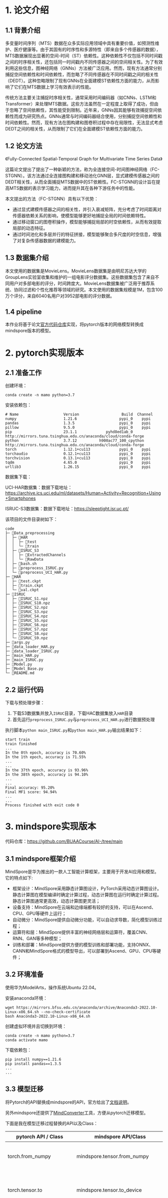 # 1. 论文介绍

## 1.1 背景介绍

多变量时间序列（MTS）数据在众多实际应用领域中具有重要价值，如预测性维护、医疗健康等。由于其固有的时序性和多源特性（即来自多个传感器的数据），MTS数据展现出显著的空间-时间（ST）依赖性。这种依赖性不仅包括不同时间戳之间的时序相关性，还包括同一时间戳内不同传感器之间的空间相关性。为了有效利用这些信息，图神经网络（GNNs）方法被广泛应用。然而，现有方法通常分别捕捉空间依赖性和时间依赖性，而忽略了不同传感器在不同时间戳之间的相关性（DEDT）。这种忽略限制了现有GNNs在全面建模ST依赖性方面的能力，从而影响了它们在MTS数据上学习有效表示的性能。

传统方法主要关注捕捉时序相关性，通常采用时间编码器（如CNNs、LSTM和Transformer）来处理MTS数据。这些方法虽然在一定程度上取得了成功，但由于忽略了空间依赖性，其性能受到限制。近年来，GNNs因其能够有效捕捉空间依赖性而成为研究热点。GNNs通常与时间编码器结合使用，分别捕捉空间依赖性和时间依赖性。然而，现有方法在图构建和图卷积过程中存在局限性，无法显式考虑DEDT之间的相关性，从而限制了它们在全面建模ST依赖性方面的能力。


## 1.2 论文方法

《Fully-Connected Spatial-Temporal Graph for Multivariate Time Series Data》

这篇论文提出了提出了一种新颖的方法，称为全连接空间-时间图神经网络（FC-STGNN）。该方法通过全连接图构建和移动池化GNN层，显式建模传感器之间的DEDT相关性，从而全面捕捉MTS数据中的ST依赖性。FC-STGNN的设计旨在提高MTS数据的表示学习能力，进而提升其在各种下游任务中的性能。

本文提出的方法（FC-STGNN）具有以下优势：

- 通过显式建模传感器之间的相关性，并引入衰减矩阵，充分考虑了时间距离对传感器依赖关系的影响，使模型能够更好地捕捉全局的时间依赖特性。
- 通过移动窗口的图卷积操作，模型能够捕捉局部的时空依赖性，从而有效提取局部的动态特征。
- 通过时间池化和多层并行的特征拼接，模型能够聚合多尺度的时空信息，增强了对复杂传感器数据的建模能力。

## 1.3 数据集介绍

本文使用的数据集是MovieLens。MovieLens数据集是由明尼苏达大学的GroupLens实验室收集和维护的一组电影评分数据集。这些数据集包含了来自不同用户对多部电影的评分，时间跨度大。MovieLens数据集被广泛用于推荐系统、协同过滤和个性化推荐等领域的研究。本文使用的数据集规模是1M，包含100万个评分，来自6040名用户对3952部电影的评分数据。

## 1.4 pipeline

本作业将基于论文[官方代码仓库](https://github.com/Frank-Wang-oss/FCSTGNN)实现，将pytorch版本的网络模型转换成mindspore版本的模型。





# 2. pytorch实现版本

## 2.1 准备工作

创建环境：

```
conda create -n mamo python=3.7
```

安装依赖包：

```
# Name                    Version                   Build  Channel                                                         
numpy                     1.21.6                   pypi_0    pypi
pandas                    1.3.5                    pypi_0    pypi
pillow                    9.5.0                    pypi_0    pypi
pip                       23.1.1             pyhd8ed1ab_0    http://mirrors.tuna.tsinghua.edu.cn/anaconda/cloud/conda-forge
python                    3.7.12          h900ac77_100_cpython    http://mirrors.tuna.tsinghua.edu.cn/anaconda/cloud/conda-forge
torch                     1.12.1+cu113             pypi_0    pypi
torchaudio                0.12.1+cu113             pypi_0    pypi
torchvision               0.13.1+cu113             pypi_0    pypi
tqdm                      4.65.0                   pypi_0    pypi
urllib3                   1.26.15                  pypi_0    pypi
```

数据集下载：

UCI-HAR数据集：数据下载地址：https://archive.ics.uci.edu/ml/datasets/Human+Activity+Recognition+Using+Smartphones

ISRUC-S3数据集：数据下载地址：https://sleeptight.isr.uc.pt/





该项目的文件目录树如下：


```
code
├─ 📁Data_preprocessing
│  ├─ 📁HAR
│  │  ├─ 📁test
│  │  └─ 📁train
│  ├─ 📁ISRUC_S3
│  │  ├─ 📁ExtractedChannels
│  │  └─ 📁RawData
│  ├─ 📄bash.sh
│  ├─ 📄preprocess_ISRUC.py
│  └─ 📄preprocess_UCI_HAR.py
├─ 📁HAR
│  ├─ 📄test.ckpt
│  ├─ 📄train.ckpt
│  └─ 📄val.ckpt
├─ 📁ISRUC
│  ├─ 📄ISRUC_S1.npz
│  ├─ 📄ISRUC_S10.npz
│  ├─ 📄ISRUC_S2.npz
│  ├─ 📄ISRUC_S3.npz
│  ├─ 📄ISRUC_S4.npz
│  ├─ 📄ISRUC_S5.npz
│  ├─ 📄ISRUC_S6.npz
│  ├─ 📄ISRUC_S7.npz
│  ├─ 📄ISRUC_S8.npz
│  └─ 📄ISRUC_S9.npz
├─ 📄args.py
├─ 📄data_loader_HAR.py
├─ 📄data_loader_ISRUC.py
├─ 📄main_HAR.py
├─ 📄main_ISRUC.py
├─ 📄Model.py
├─ 📄Model_Base.py
└─ 📄README.md
```


## 2.2 运行代码
下载与预处理步骤：
1. 下载S3数据集并放入`ISRUC`目录，下载HAC数据集放入`HAR`目录
2. 首先运行`preprocess_ISRUC.py`与`preprocess_UCI_HAR.py`进行数据预处理


执行脚本`python main_ISRUC.py`和`python main_HAR.py`输出结果如下：

```
start train
train finished
...
In the 0th epoch, accuracy is 70.60%
In the 1th epoch, accuracy is 71.55%
...
...
In the 37th epoch, accuracy is 93.96%
In the 38th epoch, accuracy is 94.10%
...
...
Final accuracy: 95.20%
Final MF1 score: 94.94%
...
...
Process finished with exit code 0
```





# 3. mindspore实现版本

代码仓库：https://github.com/BUAACourse/AI-/tree/main

## 3.1 mindspore框架介绍

MindSpore是华为推出的一款人工智能计算框架，主要用于开发AI应用和模型。它的特点如下:

- 框架设计：MindSpore采用静态计算图设计，PyTorch采用动态计算图设计。静态计算图在模型编译时确定计算过程，动态计算图在运行时确定计算过程。静态计算图通常更高效，动态计算图更灵活；
- 设备支持：MindSpore在云端和边缘端都有较好的支持，可以在Ascend、CPU、GPU等硬件上运行；
- 自动微分：MindSpore提供自动微分功能，可以自动求导数，简化模型训练过程；
- 运算符和层：MindSpore提供丰富的神经网络层和运算符，覆盖CNN、RNN、GAN等多种模型；
- 训练和部署：MindSpore提供方便的模型训练和部署功能，支持ONNX、CANN和MindSpore格式的模型导出，可以部署到Ascend、GPU、CPU等硬件；



## 3.2 环境准备

使用华为ModelArts，操作系统Ubuntu 22.04。

安装anaconda环境：

```
wget https://mirrors.bfsu.edu.cn/anaconda/archive/Anaconda3-2022.10-Linux-x86_64.sh --no-check-certificate
bash Anaconda3-2022.10-Linux-x86_64.sh
```

创建虚拟环境并且切换到环境：

```
conda create -n mamo python=3.7
conda activate mamo
```


下载依赖包：

```
pip install numpy==1.21.6                   
pip install pandas==1.3.5 
...
...
```





## 3.3 模型迁移

将Pytorch的API替换成mindspore的API，官方给出了[文档说明](https://www.mindspore.cn/docs/zh-CN/r1.7/note/api_mapping/pytorch_api_mapping.html)。

另外mindspore还提供了[MindConverter](https://www.mindspore.cn/mindinsight/docs/zh-CN/r1.7/migrate_3rd_scripts_mindconverter.html)工具，方便从pytorch迁移模型。

下面是我在模型迁移过程替换的API以及Class：

| pytorch API / Class       | mindspore API/Class                | 说明                          | 两者差异                                                     |
| ------------------------- | ---------------------------------- | ----------------------------- | ------------------------------------------------------------ |
| torch.from_numpy          | mindspore.tensor.from_numpy        | 从numpy得到tensor             | 无                                                           |
| torch.tensor.to           | mindspore.tensor.to_device         | 将tensor传入指定的设备        | 无                                                           |
| torch.utils.data.Dataset  | mindspore.dataset.GeneratorDataset | 数据集类                      | PyTorch：自定义数据集的抽象类，自定义数据子类可以通过调用`__len__()`和`__getitem__()`这两个方法继承这个抽象类。<br />MindSpore：通过每次调用Python层自定义的Dataset以生成数据集。 |
| torch.zeros_like          | mindspore.ops.ZerosLike            | 获得指定shape的全零元素tensor | 无                                                           |
| torch.nn.Sigmoid          | mindspore.nn.Sigmoid               | 激活函数                      | 无                                                           |
| torch.nn.Tanh             | mindspore.nn.Tanh                  | 激活函数                      | 无                                                           |
| torch.nn.ReLU             | mindspore.nn.ReLU                  | 激活函数                      | 无                                                           |
| torch.nn.Softmax          | mindspore.nn.Softmax               | 归一化                        | 无                                                           |
| torch.nn.LeakyReLU        | mindspore.nn.LeakyReLU             | 激活函数                      | 无                                                           |
| torch.nn.Sequential       | mindspore.nn.SequentialCell        | 整合多个网络模块              | 无                                                           |
| torch.argmax              | mindspore.ops.argmax               | 返回最大值下标                | PyTorch：沿着给定的维度返回Tensor最大值所在的下标，返回值类型为torch.int64。<br />MindSpore：MindSpore此API实现功能与PyTorch基本一致，返回值类型为int32. |
| torch.abs                 | mindspore.ops.abs                  | 计算tensor绝对值              | PyTorch：计算输入的绝对值。<br />MindSpore：MindSpore此API实现功能与PyTorch一致，仅参数名不同。 |
| torch.mean                | mindspore.ops.ReduceMean           | 计算均值                      | 无                                                           |
| torch.optim.Adam          | mindspore.nn.Adam                  | 优化器                        | 无                                                           |
| torch.nn.CrossEntropyLoss | mindspore.nn.CrossEntropyLoss      | 损失函数                      | PyTorch：计算预测值和目标值之间的交叉熵损失。<br />MindSpore：MindSpore此API实现功能与PyTorch基本一致，而且目标值支持两种不同的数据形式：标量和概率。 |
| torch.nn.Module           | mindspore.nn.Cell                  | 神经网络的基本构成单位        |                                                              |
| torch.nn.Linear           | mindspore.nn.Dense                 | 全连接层                      | PyTorch：全连接层，实现矩阵相乘的运算。<br />MindSpore：MindSpore此API实现功能与PyTorch基本一致，而且可以在全连接层后添加激活函数。 |
| torch.cat                 | mindspore.ops.concat               | tensor按照指定维度拼接        | 无                                                           |
| torch.randn               | mindspore.ops.StandardNormal       | 获得正态分布数据的tensor      | 无                                                           |
| torch.mm                  | mindspore.ops.MatMul               | 矩阵乘法                      | 无                                                           |
| torch.sqrt                | mindspore.ops.Sqrt                 | 开根号                        | 无                                                           |
| torch.sum                 | mindspore.ops.ReduceSum            | 求和                          | 无                                                           |
| torch.Tensor.mul          | mindspore.ops.Mul                  | 相乘                          | 无                                                           |
| torch.div                 | mindspore.ops.div                  | 除法                          | 无                                                           |
| torch.nn.Embedding        | mindspore.nn.Embedding             |                               | PyTorch：支持使用`_weight`属性初始化embedding，并且可以通过`weight`变量获取当前embedding的权重。<br />MindSpore：支持使用`embedding_table`属性初始化embedding，并且可以通过`embedding_table`属性获取当前embedding的权重。除此之外，当`use_one_hot`为True时，你可以得到具有one-hot特征的embedding。 |
| torch.tensor.repeat       | mindspore.ops.tile                 | 对tensor进行重复叠加          | 无                                                           |
| torch.tensor.view         | mindspore.ops.Reshape              | 重新排列tensor的维度          | 无                                                           |
| Adam.zero_grad            | Adam.clear_grad                    | 清除梯度                      | 无                                                           |
|                           |                                    |                               |                                                              |



## 3.4 详细迁移代码

### 数据集实现

```python
import mindspore as ms
import mindspore.dataset as ds


class Load_Dataset:
    def __init__(self, dataset, args):
        samples = dataset["samples"]
        labels = dataset["labels"]

        if len(samples.shape) < 3:
            samples = np.expand_dims(samples, axis=2)

        if samples.shape.index(min(samples.shape)) != 1:  # make sure the Channels in second dim
            samples = np.transpose(samples, (0, 2, 1))

        # Convert to NumPy arrays first
        if isinstance(samples, ms.Tensor):
            samples = samples.asnumpy()
        if isinstance(labels, ms.Tensor):
            labels = labels.asnumpy()

        shape = samples.shape
        self.x_data = samples.reshape((shape[0], shape[1], args.time_denpen_len, args.patch_size))
        self.x_data = np.transpose(self.x_data, (0, 2, 1, 3))
        self.y_data = labels

    def __getitem__(self, index):
        # Convert to MindSpore Tensor only when accessing the data
        return (ms.Tensor(self.x_data[index], dtype=ms.float32), 
                ms.Tensor(self.y_data[index], dtype=ms.int32))

    def __len__(self):
        return self.x_data.shape[0]
```



### 网络实现

```python
import mindspore as ms
import mindspore.nn as nn
import mindspore.ops as ops

class FC_STGNN_HAR(nn.Cell):
    def __init__(self, patch_size, conv_out, lstmhidden_dim, lstmout_dim, conv_kernel, hidden_dim,
                 time_denpen_len, num_sensor, num_windows, moving_window, stride, decay, pool_choice, n_class):
        super(FC_STGNN_HAR, self).__init__()

        self.patch_size = patch_size
        self.conv_out = conv_out
        self.lstmhidden_dim = lstmhidden_dim
        self.lstmout_dim = lstmout_dim
        self.conv_kernel = conv_kernel
        self.hidden_dim = hidden_dim
        self.time_denpen_len = time_denpen_len
        self.num_sensor = num_sensor
        self.num_windows = num_windows
        self.moving_window = moving_window
        self.stride = stride
        self.decay = decay
        self.pool_choice = pool_choice
        self.n_class = n_class

        # Define layers
        self.conv1d = nn.Conv1d(1, conv_out, kernel_size=conv_kernel, pad_mode='valid')
        self.lstm = nn.LSTM(input_size=conv_out, hidden_size=lstmhidden_dim, num_layers=1, batch_first=True)
        self.linear1 = nn.Dense(lstmhidden_dim, lstmout_dim)
        self.linear2 = nn.Dense(lstmout_dim * num_sensor, n_class)

        # Define operations
        self.reshape = ops.Reshape()
        self.transpose = ops.Transpose()
        self.concat = ops.Concat(axis=1)
        self.mean = ops.ReduceMean()
        self.max = ops.ReduceMax()
        self.tanh = nn.Tanh()
        self.relu = nn.ReLU()

    def construct(self, x):
        batch_size = x.shape[0]

        # Reshape input
        x = self.reshape(x, (batch_size * self.time_denpen_len * self.num_sensor, 1, self.patch_size))

        # Apply Conv1D
        x = self.conv1d(x)
        x = self.relu(x)

        # Reshape for LSTM
        x = self.reshape(x, (batch_size, self.time_denpen_len * self.num_sensor, -1))

        # Apply LSTM
        x, _ = self.lstm(x)
        x = self.tanh(x)

        # Apply linear layer
        x = self.linear1(x)

        # Pool features
        if self.pool_choice == 0:  # mean pooling
            x = self.mean(x, 1)
        else:  # max pooling
            x = self.max(x, 1)

        # Final classification
        x = self.linear2(x)

        return x
```





## 3.5 训练结果

下面是将pytorch模型转为mindspore模型后的训练测试结果：


```
start train
train finished
...
In the 0th epoch, accuracy is 70.60%
In the 1th epoch, accuracy is 71.55%
...
...
In the 37th epoch, accuracy is 93.96%
In the 38th epoch, accuracy is 94.10%
...
...
Final accuracy: 95.20%
Final MF1 score: 94.94%
...
...
Process finished with exit code 0
```









